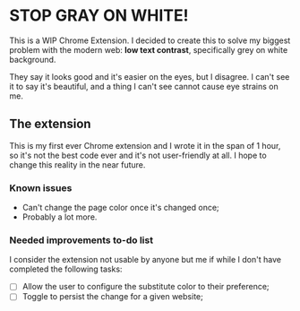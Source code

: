 # STOP GRAY ON WHITE!

This is a WIP Chrome Extension. I decided to create this to solve my biggest problem with the modern web: **low text contrast**, specifically grey on white background.

They say it looks good and it's easier on the eyes, but I disagree. I can't see it to say it's beautiful, and a thing I can't see cannot cause eye strains on me.

## The extension

This is my first ever Chrome extension and I wrote it in the span of 1 hour, so it's not the best code ever and it's not user-friendly at all. I hope to change this reality in the near future.

### Known issues
- Can't change the page color once it's changed once;
- Probably a lot more.

### Needed improvements to-do list

I consider the extension not usable by anyone but me if while I don't have completed the following tasks:

- [ ] Allow the user to configure the substitute color to their preference;
- [ ] Toggle to persist the change for a given website;

